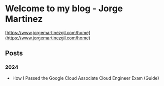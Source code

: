 # Welcome to my blog - Jorge Martinez

[https://www.jorgemartinezgil.com/home](https://www.jorgemartinezgil.com/home)

## Posts

### 2024

- How I Passed the Google Cloud Associate Cloud Engineer Exam (Guide)
